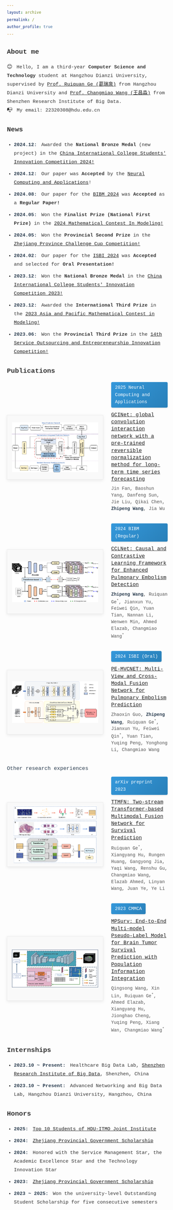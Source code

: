 ```yaml
---
layout: archive
permalink: /
author_profile: true
---
```

<head>
  <style>
    /* 基础样式 */
    body {
      font-family: 'Courier New', Consolas, monospace;
      color: #333;
      line-height: 1.6;
    }
    
    a { 
      color: #1a6a96; 
      text-decoration: none;
      transition: all 0.3s ease;
    }

    a#theme-toggle {
  /* 禁用功能 */
  pointer-events: none;
  
  /* 视觉提示 */
  color: gray !important;
  text-decoration: line-through !important;
  cursor: not-allowed;
}
    
    /* 章节标题 */
    h2 {
      margin: 30px 0 15px;
      color: #2c3e50;
      font-weight: 600;
      border-bottom: 1px solid #eee;
      padding-bottom: 8px;
    }
    
    h3 {
      margin: 25px 0 12px;
      color: #2c3e50;
      font-weight: 500;
    }
    
    /* 内容区域 */
    .content-block {
      font-size: 15px;
      line-height: 1.8;
      margin-top: 5px;
      margin-bottom: 30px;
    }
    
    /* Emoji样式 */
    .emoji { 
      vertical-align: middle;
      margin-right: 4px;
      font-size: 1.1em;
      line-height: 1;
    }
    
    /* 出版物容器 */
    .pub-container { 
      display: flex; 
      margin-bottom: 35px;
      align-items: center;
      gap: 25px;
    }
    
    /* 图片固定尺寸 */
    .pub-image {
      width: 300px;
      height: 200px;
      flex-shrink: 0;
      border: 1px solid #eaeaea;
      box-shadow: 0 3px 10px rgba(0,0,0,0.08);
      display: flex;
      justify-content: center;
      align-items: center;
      overflow: hidden;
      background: #f9f9f9;
    }
    .pub-image img {
      max-width: 90%;
      max-height: 90%;
      object-fit: contain;
    }
    
    /* 信息区域 */
    .pub-info { 
      flex-grow: 1;
    }
    
    /* 新版年份标签 */
    .pub-badge {
      display: inline-block;
      padding: 6px 12px;
      background: linear-gradient(135deg, #3498db, #2980b9);
      color: white;
      border-radius: 4px;
      margin-bottom: 12px;
      font-size: 14px;
      font-weight: 500;
      box-shadow: 0 2px 4px rgba(0,0,0,0.1);
    }

    .pub-badge {
      display: inline-block;
      padding: 6px 12px;
      background: linear-gradient(135deg, #3498db, #2980b9);
      color: white;
      border-radius: 4px;
      margin-bottom: 12px;
      font-size: 14px;
      font-weight: 500;
      box-shadow: 0 2px 4px rgba(0,0,0,0.1);
      position: relative;
    }
    .pub-badge::after {
      content: "";
      position: absolute;
      bottom: -5px;
      left: 10px;
      width: 0;
      height: 0;
      border-left: 5px solid transparent;
      border-right: 5px solid transparent;
      border-top: 5px solid #2980b9;
    }
    
    /* 论文标题 */
    .pub-title {
      font-weight: 500;
      margin-bottom: 8px;
      line-height: 1.4;
      font-size: 16px;
    }
    
    /* 作者行 */
    .pub-authors {
      color: #555;
      font-size: 14px;
      line-height: 1.5;
    }
    .pub-authors b {
      color: #2c3e50;
    }
    
    /* 列表样式 */
    .content-block ul,        /* About me, News等部分 */
    #publications ~ div ul,   /* Publications部分 */
    #internships div ul,      /* Internships部分 */
    #honors div ul {          /* Honors部分 */
      padding-left: 22px;
      margin-top: 5px;
    }
    
    .content-block li,
    #publications ~ div li,
    #internships div li,
    #honors div li {
      margin-bottom: 10px;
      position: relative;
    }
    
    .content-block li::before,
    #publications ~ div li::before,
    #internships div li::before,
    #honors div li::before {
      content: "•";
      color: #3498db;
      font-weight: bold;
      display: inline-block;
      width: 1em;
      margin-left: -1em;
    }
    
    /* 时间强调 */
    .year {
      font-weight: 600;
      color: #2c3e50;
      margin-right: 5px;
    }
    
    /* 响应式设计 */
    @media (max-width: 768px) {
      .pub-container {
        flex-direction: column;
        gap: 15px;
      }
      .pub-image {
        width: 100%;
        height: auto;
        aspect-ratio: 3/2;
      }
    }

    b, strong {
  font-weight: 600; /* 可取值：100-900（400=normal, 700=bold） */
}
.image-row {
    display: flex;
    gap: 15px; /* 图片间距 */
    margin-top: 20px;
  }
  .image-row img {
    width: 30%; /* 等宽分布，可根据需要调整 */
    border-radius: 8px; /* 可选：圆角效果 */
    box-shadow: 0 2px 5px rgba(0,0,0,0.1); /* 可选：阴影 */
  }
  </style>
</head>

## About me
<div class="content-block">
  <span class="emoji">😊</span> Hello, I am a third-year <b>Computer Science and Technology</b> student at Hangzhou Dianzi University, supervised by <a href="https://faculty.hdu.edu.cn/jsjxy/grq/main.htm">Prof. Ruiquan Ge (葛瑞泉)</a> from Hangzhou Dianzi University and <a href="https://www.sribd.cn/teacher/505">Prof. Changmiao Wang (王昌淼)</a> from Shenzhen Research Institute of Big Data.<br>
  <span class="emoji">📭</span> My email: 22320308@hdu.edu.cn
</div>


## News
<div class="content-block">
  <ul>
    <li><span class="year">2024.12:</span> Awarded the <b>National Bronze Medal</b> (new project) in the <a href="https://pilcchina.org/home">China International College Students' Innovation Competition 2024!</a></li>
    <li><span class="year">2024.12:</span> Our paper was <b>Accepted</b> by the <a href="https://link.springer.com/journal/521">Neural Computing and Applications</a>!</li>
    <li><span class="year">2024.08:</span> Our paper for the <a href="https://ieeebibm.org/">BIBM 2024</a> was <b>Accepted</b> as a <b>Regular Paper!</b></li>
    <li><span class="year">2024.05:</span> Won the <b>Finalist Prize (National First Prize)</b> in the <a href="https://www.comap.com/contests/mcm-icm">2024 Mathematical Contest In Modeling!</a></li>
    <li><span class="year">2024.05:</span> Won the <b>Provincial Second Prize</b> in the <a href="https://www.tiaozhanbei.net/">Zhejiang Province Challenge Cup Competition!</a></li>
    <li><span class="year">2024.02:</span> Our paper for the <a href="https://biomedicalimaging.org/2024/">ISBI 2024</a> was <b>Accepted</b> and selected for <b>Oral Presentation!</b></li>
    <li><span class="year">2023.12:</span> Won the <b>National Bronze Medal</b> in the <a href="https://pilcchina.org/home">China International College Students' Innovation Competition 2023!</a></li>
    <li><span class="year">2023.12:</span> Awarded the <b>International Third Prize</b> in the <a href="http://apmcm.org/">2023 Asia and Pacific Mathematical Contest in Modeling!</a></li>
    <li><span class="year">2023.06:</span> Won the <b>Provincial Third Prize</b> in the <a href="http://www.fwwb.org.cn/">14th Service Outsourcing and Entrepreneurship Innovation Competition!</a></li>
  </ul>
</div>

## Publications

<div class="pub-container">
  <div class="pub-image">
    <img src="https://raw.githubusercontent.com/LeavingStarW/LeavingStarW.github.io/refs/heads/master/images/GCINet.webp">
  </div>
  <div class="pub-info">
    <div class="pub-badge">2025 Neural Computing and Applications</div>
    <div class="pub-title">
      <a href="https://link.springer.com/article/10.1007/s00521-024-10692-3">GCINet: global convolution interaction network with a pre-trained reversible normalization method for long-term time series forecasting</a>
    </div>
    <div class="pub-authors">
      Jin Fan, Baoshun Yang, Danfeng Sun, Jie Liu, Qikai Chen, <b>Zhipeng Wang</b>, Jia Wu
    </div>
  </div>
</div>

<div class="pub-container">
  <div class="pub-image">
    <img src="https://raw.githubusercontent.com/LeavingStarW/LeavingStarW.github.io/refs/heads/master/images/CCLNet.png">
  </div>
  <div class="pub-info">
    <div class="pub-badge">2024 BIBM (Regular)</div>
    <div class="pub-title">
      <a href="https://ieeexplore.ieee.org/document/10821899">CCLNet: Causal and Contrastive Learning Framework for Enhanced Pulmonary Embolism Detection</a>
    </div>
    <div class="pub-authors">
      <b>Zhipeng Wang</b>, Ruiquan Ge<sup>*</sup>, Jianxun Yu, Feiwei Qin, Yuan Tian, Nannan Li, Wenwen Min, Ahmed Elazab, Changmiao Wang<sup>*</sup>
    </div>
  </div>
</div>

<div class="pub-container">
  <div class="pub-image">
    <img src="https://raw.githubusercontent.com/LeavingStarW/LeavingStarW.github.io/refs/heads/master/images/PE-MVCNet.png">
  </div>
  <div class="pub-info">
    <div class="pub-badge">2024 ISBI (Oral)</div>
    <div class="pub-title">
      <a href="https://ieeexplore.ieee.org/document/10635747">PE-MVCNET: Multi-View and Cross-Modal Fusion Network for Pulmonary Embolism Prediction</a>
    </div>
    <div class="pub-authors">
      Zhaoxin Guo, <b>Zhipeng Wang</b>, Ruiquan Ge<sup>*</sup>, Jianxun Yu, Feiwei Qin<sup>*</sup>, Yuan Tian, Yuqing Peng, Yonghong Li, Changmiao Wang
    </div>
  </div>
</div>

### Other research experiences

<div class="pub-container">
  <div class="pub-image">
    <img src="https://raw.githubusercontent.com/LeavingStarW/LeavingStarW.github.io/refs/heads/master/images/TTMFN.png">
  </div>
  <div class="pub-info">
    <div class="pub-badge">arXiv preprint 2023</div>
    <div class="pub-title">
      <a href="https://arxiv.org/abs/2311.07033">TTMFN: Two-stream Transformer-based Multimodal Fusion Network for Survival Prediction</a>
    </div>
    <div class="pub-authors">
      Ruiquan Ge<sup>*</sup>, Xiangyang Hu, Rungen Huang, Gangyong Jia, Yaqi Wang, Renshu Gu, Changmiao Wang, Elazab Ahmed, Linyan Wang, Juan Ye, Ye Li
    </div>
  </div>
</div>

<div class="pub-container">
  <div class="pub-image">
    <img src="https://raw.githubusercontent.com/LeavingStarW/LeavingStarW.github.io/refs/heads/master/images/MPSurv.webp">
  </div>
  <div class="pub-info">
    <div class="pub-badge">2023 CMMCA</div>
    <div class="pub-title">
      <a href="https://link.springer.com/chapter/10.1007/978-3-031-45087-7_13">MPSurv: End-to-End Multi-model Pseudo-Label Model for Brain Tumor Survival Prediction with Population Information Integration</a>
    </div>
    <div class="pub-authors">
      Qingsong Wang, Xin Lin, Ruiquan Ge<sup>*</sup>, Ahmed Elazab, Xiangyang Hu, Jionghao Cheng, Yuqing Peng, Xiang Wan, Changmiao Wang<sup>*</sup>
    </div>
  </div>
</div>

## Internships
<div class="content-block">
  <ul>
    <li><span class="year">2023.10 ~ Present:</span> Healthcare Big Data Lab, <a href="https://www.sribd.cn/">Shenzhen Research Institute of Big Data</a>, Shenzhen, China</li>
    <li><span class="year">2023.10 ~ Present:</span> Advanced Networking and Big Data Lab, Hangzhou Dianzi University, Hangzhou, China</li>
  </ul>
</div>

## Honors
<div class="content-block">
  <ul>
    <li><span class="year">2025:</span> <a href="https://mp.weixin.qq.com/s/lcgUXEJ5ITtSLiq1ltnagw">Top 10 Students of HDU-ITMO Joint Institute</a></li>
    <li><span class="year">2024:</span> <a href="https://student.hdu.edu.cn/2025/0402/c795a277007/page.htm">Zhejiang Provincial Government Scholarship</a></li>
    <li><span class="year">2024:</span> Honored with the Service Management Star, the Academic Excellence Star and the Technology Innovation Star</li>
    <li><span class="year">2023:</span> <a href="https://student.hdu.edu.cn/2023/1110/c727a252884/page.htm">Zhejiang Provincial Government Scholarship</a></li>
    <li><span class="year">2023 ~ 2025:</span> Won the university-level Outstanding Student Scholarship for five consecutive semesters</li>
  </ul>
</div>
